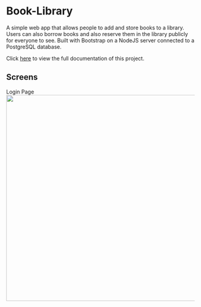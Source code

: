 # Book-Library
A simple web app that allows people to add and store books to a library. 
Users can also borrow books and also reserve them in the library publicly for everyone to see. Built with Bootstrap on a NodeJS server connected to a PostgreSQL database.

Click [here](https://docs.google.com/presentation/d/1NgRq8GDHyftGMMYGjiyhp0JfD1KNtd3sMPDpYdnXx-o/edit?usp=sharing) to view the full documentation of this project.

## Screens

Login Page
<img src = "https://user-images.githubusercontent.com/62797899/112095618-d184f500-8bc2-11eb-86eb-96e9eb9527db.png" width = "550">
